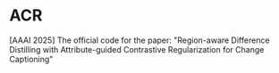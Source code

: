 # ACR
[AAAI 2025]  The official code for the paper: "Region-aware Difference Distilling with Attribute-guided Contrastive Regularization for Change Captioning"
